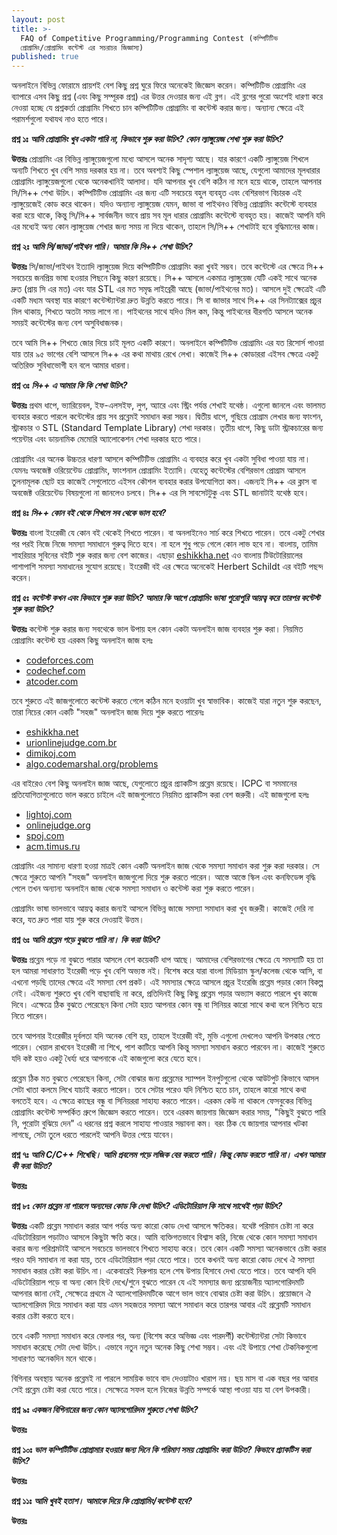 ```yaml
---
layout: post
title: >-
  FAQ of Competitive Programming/Programming Contest (কম্পিটিটিভ
  প্রোগ্রামিং/প্রোগ্রামিং কন্টেস্ট এর সচরাচর জিজ্ঞাস্য)
published: true
---
```

অনলাইনে বিভিন্ন ফোরামে প্রায়শই বেশ কিছু প্রশ্ন ঘুরে ফিরে অনেকেই জিজ্ঞেস করেন। কম্পিটিটিভ প্রোগ্রামিং এর ব্যাপারে এসব কিছু প্রশ্ন (এবং কিছু সম্পূরক প্রশ্ন) এর উত্তর দেওয়ার জন্য এই ব্লগ। এই ব্লগের পুরো অংশেই ধারণা করে নেওয়া হচ্ছে যে প্রশ্নকর্তা প্রোগ্রামিং শিখতে চান কম্পিটিটিভ প্রোগ্রামিং বা কন্টেস্ট করার জন্য। অন্যান্য ক্ষেত্রে এই পরামর্শগুলো যথাযথ নাও হতে পারে।

**প্রশ্ন ১ঃ** ***আমি প্রোগ্রামিং খুব একটা পারি না, কিভাবে শুরু করা উচিৎ? কোন ল্যাঙ্গুয়েজ শেখা শুরু করা উচিৎ?***

**উত্তরঃ** প্রোগ্রামিং এর বিভিন্ন ল্যাঙ্গুয়েজগুলো মধ্যে আসলে অনেক সাদৃশ্য আছে। যার কারণে একটি ল্যাঙ্গুয়েজ শিখলে অন্যটি শিখতে খুব বেশি সময় দরকার হয় না। তবে অবশ্যই কিছু স্পেশাল ল্যাঙ্গুয়েজ আছে, যেগুলো আমাদের মূলধারার প্রোগ্রামিং ল্যাঙ্গুয়েজগুলো থেকে অনেকখানিই আলাদা। যদি আপনার খুব বেশি কঠিন না মনে হয়ে থাকে, তাহলে আপনার সি/সি++ শেখা উচিৎ। কম্পিটিটিভ প্রোগ্রামিং এর জন্য এটি সবচেয়ে বহুল ব্যবহৃত এবং বেশিরভাগ বিচারক এই ল্যাঙ্গুয়েজেই কোড করে থাকেন। যদিও অন্যান্য ল্যাঙ্গুয়েজ যেমন, জাভা বা পাইথনও বিভিন্ন প্রোগ্রামিং কন্টেস্টে ব্যবহার করা হয়ে থাকে, কিন্তু সি/সি++ সার্বজনীন ভাবে প্রায় সব মূল ধারার প্রোগ্রামিং কন্টেস্টে ব্যবহৃত হয়। কাজেই আপনি যদি এর মধ্যেই অন্য কোন ল্যাঙ্গুয়েজ শেখার জন্য সময় না দিয়ে থাকেন, তাহলে সি/সি++ শেখাটাই হবে বুদ্ধিমানের কাজ। 

**প্রশ্ন ২ঃ** ***আমি সি/জাভা/পাইথন পারি। আমার কি সি++ শেখা উচিৎ?***

**উত্তরঃ** সি/জাভা/পাইথন ইত্যাদি ল্যাঙ্গুয়েজ দিয়ে কম্পিটিটিভ প্রোগ্রামিং করা খুবই সম্ভব। তবে কন্টেস্টে এর ক্ষেত্রে সি++ সবচেয়ে জনপ্রিয় ভাষা হওয়ার পিছনে কিছু কারণ রয়েছে। সি++ আসলে একমাত্র ল্যাঙ্গুয়েজ যেটি একই সাথে অনেক দ্রুত (প্রায় সি এর মত) এবং যার STL এর মত সমৃদ্ধ লাইব্রেরী আছে (জাভা/পাইথনের মত)। আসলে দুই ক্ষেত্রেই এটি একটি মধ্যম অবস্থা যার কারণে কন্টেস্ট্যান্টরা দ্রুত উন্নতি করতে পারে। সি বা জাভার সাথে সি++ এর সিনট্যাক্সের প্রচুর মিল থাকায়, শিখতে অতটা সময় লাগে না। পাইথনের সাথে যদিও মিল কম, কিন্তু পাইথনের ধীরগতি আসলে অনেক সময়ই কন্টেস্টের জন্য বেশ অসুবিধাজনক। 

তবে আমি সি++ শিখতে জোর দিয়ে চাই মূলত একটি কারণে। অনলাইনে কম্পিটিটিভ প্রোগ্রামিং এর যত রিসোর্স পাওয়া যায় তার ৯৫ ভাগের বেশি আসলে সি++ এর কথা মাথায় রেখে লেখা। কাজেই সি++ কোডাররা এইসব ক্ষেত্রে একটু অতিরিক্ত সুবিধাভোগী হন বলে আমার ধারনা। 

**প্রশ্ন ৩ঃ** ***সি++ এ আমার কি কি শেখা উচিৎ?***

**উত্তরঃ** প্রথম ধাপে, ভ্যারিয়েবল, ইফ-এলসইফ, লুপ, অ্যারে এবং স্ট্রিং পর্যন্ত শেখাই যথেষ্ঠ। এগুলো জানলে এবং ভালমত ব্যবহার করতে পারলে কন্টেস্টের প্রায় সব প্রব্লেমই সমাধান করা সম্ভব। দ্বিতীয় ধাপে, গুছিয়ে প্রোগ্রাম লেখার জন্য ফাংশন, স্ট্রাকচার ও STL (Standard Template Library) শেখা দরকার। তৃতীয় ধাপে, কিছু ডাটা স্ট্রাকচারের জন্য পয়েন্টার এবং ডায়নামিক মেমোরি অ্যালোকেশন শেখা দরকার হতে পারে।

প্রোগ্রামিং এর অনেক উচ্চতর ধারণা আসলে কম্পিটিটিভ প্রোগ্রামিং এ ব্যবহার করে খুব একটা সুবিধা পাওয়া যায় না। যেমনঃ অবজেক্ট ওরিয়েন্টেড প্রোগ্রামিং, ফাংশনাল প্রোগ্রামিং ইত্যাদি। যেহেতু কন্টেস্টের বেশিরভাগ প্রোগ্রাম আসলে তুলনামূলক ছোট হয় কাজেই সেগুলোতে এইসব কৌশল ব্যবহার করার উপযোগিতা কম। এজন্যই সি++ এর ক্লাস বা অবজেক্ট ওরিয়েন্টেড বিষয়গুলো না জানলেও চলবে। সি++ এর সি সাবসেটটুকু এবং STL জানাটাই যথেষ্ঠ হবে। 

**প্রশ্ন ৪ঃ** ***সি++ কোন বই থেকে শিখলে সব থেকে ভাল হবে?***

**উত্তরঃ** বাংলা ইংরেজী যে কোন বই থেকেই শিখতে পারেন। বা অনলাইনেও সার্চ করে শিখতে পারেন। তবে একটু শেখার পর পরই নিজে নিজে সমস্যা সমাধানে গুরুত্ব দিতে হবে। না হলে শুধু পড়ে গেলে কোন লাভ হবে না। বাংলায়, তামিম শাহরিয়ার সুবিনের বইটি শুরু করার জন্য বেশ কাজের। এছাড়া [eshikkha.net](eshikkha.net) এও বাংলায় টিউটোরিয়ালের পাশাপাশি সমস্যা সমাধানের সুযোগ রয়েছে। ইংরেজী বই এর ক্ষেত্রে অনেকেই Herbert Schildt এর বইটি পছন্দ করেন। 

**প্রশ্ন ৫ঃ** ***কন্টেস্ট কখন এবং কিভাবে শুরু করা উচিৎ? আমার কি আগে প্রোগ্রামিং ভাষা পুরোপুরি আয়ত্ব্ করে তারপর কন্টেস্ট শুরু করা উচিৎ?***

**উত্তরঃ** কন্টেস্ট শুরু করার জন্য সবথেকে ভাল উপায় হল কোন একটা অনলাইন জাজ ব্যবহার শুরু করা। নিয়মিত প্রোগ্রামিং কন্টেস্ট হয় এরকম কিছু অনলাইন জাজ হলঃ 
- [codeforces.com](https://codeforces.com)
- [codechef.com](https://codechef.com)
- [atcoder.com](https://atcoder.com)

তবে শুরুতে এই জাজগুলোতে কন্টেস্ট করতে গেলে কঠিন মনে হওয়াটা খুব স্বাভাবিক। কাজেই যারা নতুন শুরু করছেন, তারা নিচের কোন একটি "সহজ" অনলাইন জাজ দিয়ে শুরু করতে পারেনঃ 
- [eshikkha.net](https://eshikkha.net)
- [urionlinejudge.com.br](https://www.urionlinejudge.com.br)
- [dimikoj.com](https://dimikoj.com/)
- [algo.codemarshal.org/problems](https://algo.codemarshal.org/problems)

এর বাইরেও বেশ কিছু অনলাইন জাজ আছে, যেগুলোতে প্রচুর প্র্যাকটিস প্রব্লেম রয়েছে। ICPC বা সমমানের প্রতিযোগিতাগুলোতে ভাল করতে চাইলে এই জাজগুলোতে নিয়মিত প্র্যাকটিস করা বেশ জরুরী। এই জাজগুলো হলঃ
- [lightoj.com](https://lightoj.com)
- [onlinejudge.org](https://onlinejudge.org/)
- [spoj.com](https://spoj.com)
- [acm.timus.ru](https://acm.timus.ru)

প্রোগ্রামিং এর সামান্য ধারণা হওয়া মাত্রই কোন একটি অনলাইন জাজ থেকে সমস্যা সমাধান করা শুরু করা দরকার। সে ক্ষেত্রে শুরুতে আপনি "সহজ" অনলাইন জাজগুলো দিয়ে শুরু করতে পারেন। আস্তে আস্তে স্কিল এবং কনফিডেন্স বৃদ্ধি পেলে তখন অন্যান্য অনলাইন জাজ থেকে সমস্যা সমাধান ও কন্টেস্ট করা শুরু করতে পারেন। 

প্রোগ্রামিং ভাষা ভালভাবে আয়ত্ব করার জন্যই আসলে বিভিন্ন জাজে সমস্যা সমাধান করা খুব জরুরী। কাজেই দেরি না করে, যত দ্রুত পারা যায় শুরু করে দেওয়াই উত্তম।

**প্রশ্ন ৬ঃ** ***আমি প্রব্লেম পড়ে বুঝতে পারি না। কি করা উচিৎ?***

**উত্তরঃ** প্রব্লেম পড়ে না বুঝতে পারার আসলে বেশ কয়েকটি ধাপ আছে। আমাদের বেশিরভাগের ক্ষেত্রে যে সমস্যাটি হয় তা হল আমরা সাধারণত ইংরেজী পড়ে খুব বেশি অভ্যস্ত নই। বিশেষ করে যারা বাংলা মিডিয়াম স্কুল/কলেজ থেকে আসি, বা এখনো পড়ছি তাদের ক্ষেত্রে এই সমস্যা বেশ প্রকট। এই সমস্যার ক্ষেত্রে আসলে প্রচুর ইংরেজি প্রব্লেম পড়ার কোন বিকল্প নেই। এইজন্য শুরুতে খুব বেশি বাছাবাছি না করে, প্রতিদিনই কিছু কিছু প্রব্লেম পড়ার অভ্যাস করতে পারলে খুব কাজে দিবে। এক্ষেত্রে ঠিক বুঝতে পেরেছেন কিনা সেটা হয়ত আপনার কোন বন্ধু বা সিনিয়র কারো সাথে কথা বলে নিশ্চিত হয়ে নিতে পারেন। 

তবে আপনার ইংরেজীর দূর্বলতা যদি অনেক বেশি হয়, তাহলে ইংরেজী বই, মুভি এগুলো দেখলেও আপনি উপকার পেতে পারেন। খেয়াল রাখবেন ইংরেজী না শিখে, পাশ কাটিয়ে আপনি কিন্তু সমস্যা সমাধান করতে পারবেন না। কাজেই শুরুতে যদি কষ্ট হয়ও একটু ধৈর্য্য ধরে আপনাকে এই কাজগুলো করে যেতে হবে। 

প্রব্লেম ঠিক মত বুঝতে পেরেছেন কিনা, সেটা বোঝার জন্য প্রব্লেমের স্যাম্পল ইনপুটগুলো থেকে আউটপুট কিভাবে আসল সেটা খাতা কলমে লিখে যাচাই করতে পারেন। তবে সেটার পরেও যদি নিশ্চিত হতে চান, তাহলে কারো সাথে কথা বলতেই হবে। এ ক্ষেত্রে কাছের বন্ধু বা সিনিয়ররা সাহায্য করতে পারেন। এরকম কেউ না থাকলে ফেসবুকের বিভিন্ন প্রোগ্রামিং কন্টেস্ট সম্পর্কিত গ্রুপে জিজ্ঞেস করতে পারেন। তবে এরকম জায়গায় জিজ্ঞেস করার সময়, "কিছুই বুঝতে পারি নি, পুরোটা বুঝিয়ে দেন" এ ধরনের প্রশ্ন করলে সাহায্য পাওয়ার সম্ভাবনা কম। বরং ঠিক যে জায়গার আপনার খটকা লাগছে, সেটা তুলে ধরতে পারলেই আপনি উত্তর পেয়ে যাবেন। 

**প্রশ্ন ৭ঃ** ***আমি C/C++ শিখেছি। আমি প্রবলেম পড়ে লজিক বের করতে পারি। কিন্তু কোড করতে পারি না। এখন আমার কী করা উচিত?***

**উত্তরঃ** 

**প্রশ্ন ৮ঃ** ***কোন প্রব্লেম না পারলে অন্যদের কোড কি দেখা উচিৎ? এডিটোরিয়াল কি সাথে সাথেই পড়া উচিৎ?***

**উত্তরঃ** একটি প্রব্লেম সমাধান করার আগ পর্যন্ত অন্য কারো কোড দেখা আসলে ক্ষতিকর। যথেষ্ট পরিমান চেষ্টা না করে এডিটোরিয়াল পড়াটাও আসলে কিছুটা ক্ষতি করে। আমি ব্যক্তিগতভাবে বিশ্বাস করি, নিজে থেকে কোন সমস্যা সমাধান করার জন্য পরিশ্রমটাই আসলে সবচেয়ে ভালভাবে শিখতে সাহায্য করে। তবে কোন একটি সমস্যা অনেকভাবে চেষ্টা করার পরও যদি সমাধান না করা যায়, তবে এডিটোরিয়াল পড়া যেতে পারে। তবে কখনই অন্য কারো কোড দেখে ঐ সমস্যা সমাধান করার চেষ্টা করা উচিৎ না। একেবারেই নিরুপায় হলে শেষ উপায় হিসাবে দেখা যেতে পারে। তবে আপনি যদি এডিটোরিয়াল পড়ে বা অন্য কোন হিন্ট দেখে/শুনে বুঝতে পারেন যে এই সমস্যার জন্য প্রয়োজনীয় অ্যালগোরিদমটি আপনার জানা নেই, সেক্ষেত্রে প্রথমে ঐ অ্যালগোরিদমটিকে আগে ভাল ভাবে বোঝার চেষ্টা করা উচিৎ। প্রয়োজনে ঐ অ্যালগোরিদম দিয়ে সমাধান করা যায় এমন সহজতর সমস্যা আগে সমাধান করে তারপর আবার এই প্রব্লেমটি সমাধান করার চেষ্টা করতে হবে। 

তবে একটি সমস্যা সমাধান করে ফেলার পর, অন্য (বিশেষ করে অভিজ্ঞ এবং পারদর্শী) কন্টেস্ট্যান্টরা সেটা কিভাবে সমাধান করেছে সেটা দেখা উচিৎ। এভাবে নতুন নতুন অনেক কিছু শেখা সম্ভব। এবং এই উপায়ে শেখা টেকনিকগুলো সাধারণত অনেকদিন মনে থাকে। 

বিগিনার অবস্থায় অনেক প্রব্লেমই না পারলে সাময়িক ভাবে বাদ দেওয়াটাও খারাপ নয়। ছয় মাস বা এক বছর পর আবার সেই প্রব্লেম চেষ্টা করা যেতে পারে। সেক্ষেত্রে সফল হলে নিজের উন্নতি সম্পর্কে আস্থা পাওয়া যায় যা বেশ উপকারী। 

**প্রশ্ন ৯ঃ** ***একজন বিগিনারের জন্য কোন অ্যালগোরিদম শুরুতে শেখা উচিৎ?***

**উত্তরঃ** 

**প্রশ্ন ১০ঃ** ***ভাল কম্পিটিটিভ প্রোগ্রামার হওয়ার জন্য দিনে কি পরিমাণ সময় প্রোগ্রামিং করা উচিত? কিভাবে প্র্যাকটিস করা উচিৎ?***

**উত্তরঃ** 

**প্রশ্ন ১১ঃ** ***আমি খুবই হতাশ। আমাকে দিয়ে কি প্রোগ্রামিং/কন্টেস্ট হবে?***

**উত্তরঃ** 
